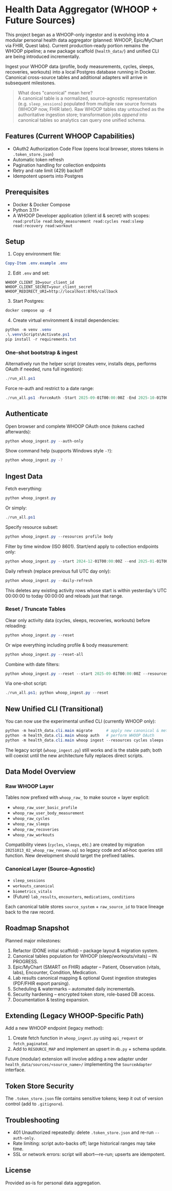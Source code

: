# Health Data Aggregator (WHOOP + Future Sources)

This project began as a WHOOP-only ingestor and is evolving into a modular personal health data aggregator (planned: WHOOP, Epic/MyChart via FHIR, Quest labs). Current production-ready portion remains the WHOOP pipeline; a new package scaffold (`health_data/`) and unified CLI are being introduced incrementally.

Ingest your WHOOP data (profile, body measurements, cycles, sleeps, recoveries, workouts) into a local Postgres database running in Docker. Canonical cross-source tables and additional adapters will arrive in subsequent milestones.

> What does "canonical" mean here?  
> A canonical table is a normalized, source-agnostic representation (e.g. `sleep_sessions`) populated from multiple raw source formats (WHOOP now, FHIR later). Raw WHOOP tables stay untouched as the authoritative ingestion store; transformation jobs *append* into canonical tables so analytics can query one unified schema.

## Features (Current WHOOP Capabilities)
- OAuth2 Authorization Code Flow (opens local browser, stores tokens in `.token_store.json`)
- Automatic token refresh
- Pagination handling for collection endpoints
- Retry and rate limit (429) backoff
- Idempotent upserts into Postgres

## Prerequisites
- Docker & Docker Compose
- Python 3.11+
- A WHOOP Developer application (client id & secret) with scopes:
  `read:profile read:body_measurement read:cycles read:sleep read:recovery read:workout`

## Setup
1. Copy environment file:
```powershell
Copy-Item .env.example .env
```
2. Edit `.env` and set:
```
WHOOP_CLIENT_ID=your_client_id
WHOOP_CLIENT_SECRET=your_client_secret
WHOOP_REDIRECT_URI=http://localhost:8765/callback
```
3. Start Postgres:
```powershell
docker compose up -d
```
4. Create virtual environment & install dependencies:
```powershell
python -m venv .venv
.\.venv\Scripts\Activate.ps1
pip install -r requirements.txt
```

### One-shot bootstrap & ingest
Alternatively run the helper script (creates venv, installs deps, performs OAuth if needed, runs full ingestion):
```powershell
./run_all.ps1
```
Force re-auth and restrict to a date range:
```powershell
./run_all.ps1 -ForceAuth -Start 2025-09-01T00:00:00Z -End 2025-10-01T00:00:00Z
```

## Authenticate
Open browser and complete WHOOP OAuth once (tokens cached afterwards):
```powershell
python whoop_ingest.py --auth-only
```

Show command help (supports Windows style `-?`):
```powershell
python whoop_ingest.py -?
```

## Ingest Data
Fetch everything:
```powershell
python whoop_ingest.py
```
Or simply:
```powershell
./run_all.ps1
```
Specify resource subset:
```powershell
python whoop_ingest.py --resources profile body
```
Filter by time window (ISO 8601). Start/end apply to collection endpoints only:
```powershell
python whoop_ingest.py --start 2024-12-01T00:00:00Z --end 2025-01-01T00:00:00Z --resources cycles sleeps workouts recoveries
```

Daily refresh (replace previous full UTC day only):
```powershell
python whoop_ingest.py --daily-refresh
```
This deletes any existing activity rows whose start is within yesterday's UTC 00:00:00 to today 00:00:00 and reloads just that range.

### Reset / Truncate Tables
Clear only activity data (cycles, sleeps, recoveries, workouts) before reloading:
```powershell
python whoop_ingest.py --reset
```
Or wipe everything including profile & body measurement:
```powershell
python whoop_ingest.py --reset-all
```
Combine with date filters:
```powershell
python whoop_ingest.py --reset --start 2025-09-01T00:00:00Z --resources cycles sleeps
```
Via one-shot script:
```powershell
./run_all.ps1; python whoop_ingest.py --reset
```

## New Unified CLI (Transitional)
You can now use the experimental unified CLI (currently WHOOP only):
```powershell
python -m health_data.cli.main migrate      # apply new canonical & metadata migrations
python -m health_data.cli.main whoop auth   # perform WHOOP OAuth
python -m health_data.cli.main whoop ingest --resources cycles sleeps --since 2025-09-01T00:00:00Z --until 2025-09-07T00:00:00Z
```
The legacy script (`whoop_ingest.py`) still works and is the stable path; both will coexist until the new architecture fully replaces direct scripts.

## Data Model Overview

### Raw WHOOP Layer
Tables now prefixed with `whoop_raw_` to make source + layer explicit:
- `whoop_raw_user_basic_profile`
- `whoop_raw_user_body_measurement`
- `whoop_raw_cycles`
- `whoop_raw_sleeps`
- `whoop_raw_recoveries`
- `whoop_raw_workouts`

Compatibility views (`cycles`, `sleeps`, etc.) are created by migration `20251013_02_whoop_raw_rename.sql` so legacy code and ad‑hoc queries still function. New development should target the prefixed tables.

### Canonical Layer (Source-Agnostic)
- `sleep_sessions`
- `workouts_canonical`
- `biometrics_vitals`
- (Future) `lab_results`, `encounters`, `medications`, `conditions`

Each canonical table stores `source_system` + `raw_source_id` to trace lineage back to the raw record.

## Roadmap Snapshot
Planned major milestones:
1. Refactor (DONE initial scaffold) – package layout & migration system.
2. Canonical tables population for WHOOP (sleep/workouts/vitals) – IN PROGRESS.
3. Epic/MyChart (SMART on FHIR) adapter – Patient, Observation (vitals, labs), Encounter, Condition, Medication.
4. Lab results canonical mapping & optional Quest ingestion strategies (PDF/FHIR export parsing).
5. Scheduling & watermarks – automated daily incrementals.
6. Security hardening – encrypted token store, role-based DB access.
7. Documentation & testing expansion.

## Extending (Legacy WHOOP-Specific Path)
Add a new WHOOP endpoint (legacy method):
1. Create fetch function in `whoop_ingest.py` using `api_request` or `fetch_paginated`.
2. Add to `RESOURCE_MAP` and implement an upsert in `db.py` + schema update.

Future (modular) extension will involve adding a new adapter under `health_data/sources/<source_name>/` implementing the `SourceAdapter` interface.

## Token Store Security
The `.token_store.json` file contains sensitive tokens; keep it out of version control (add to `.gitignore`).

## Troubleshooting
- 401 Unauthorized repeatedly: delete `.token_store.json` and re-run `--auth-only`.
- Rate limiting: script auto-backs off; large historical ranges may take time.
- SSL or network errors: script will abort—re-run; upserts are idempotent.

## License
Provided as-is for personal data aggregation.
